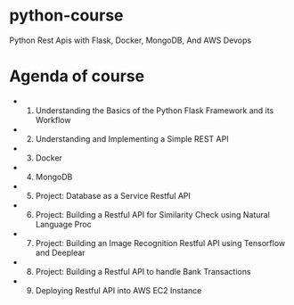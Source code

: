 # python-course
Python Rest Apis with Flask, Docker, MongoDB, And AWS Devops

# Agenda of course
- 1. Understanding the Basics of the Python Flask Framework and its Workflow
- 2. Understanding and Implementing a Simple REST API
- 3. Docker
- 4. MongoDB
- 5. Project: Database as a Service Restful API
- 6. Project: Building a Restful API for Similarity Check using Natural Language Proc
- 7. Project: Building an Image Recognition Restful API using Tensorflow and Deeplear
- 8. Project: Building a Restful API to handle Bank Transactions
- 9. Deploying Restful API into AWS EC2 Instance
